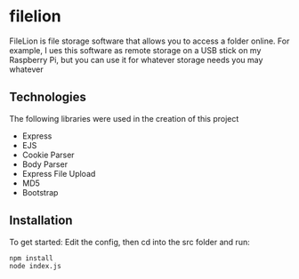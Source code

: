 # filelion
FileLion is file storage software that allows you to access a folder online. For example, I ues this software as remote storage on a USB stick on my Raspberry Pi, but you can use it for whatever storage needs you may whatever

## Technologies
The following libraries were used in the creation of this project
* Express
* EJS
* Cookie Parser
* Body Parser
* Express File Upload
* MD5
* Bootstrap



## Installation
To get started: Edit the config, then cd into the src folder and run:
```
npm install
node index.js
```
